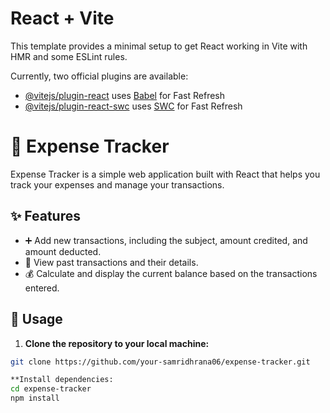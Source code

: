 # React + Vite

This template provides a minimal setup to get React working in Vite with HMR and some ESLint rules.

Currently, two official plugins are available:

- [@vitejs/plugin-react](https://github.com/vitejs/vite-plugin-react/blob/main/packages/plugin-react/README.md) uses [Babel](https://babeljs.io/) for Fast Refresh
- [@vitejs/plugin-react-swc](https://github.com/vitejs/vite-plugin-react-swc) uses [SWC](https://swc.rs/) for Fast Refresh

# 💸 Expense Tracker

Expense Tracker is a simple web application built with React that helps you track your expenses and manage your transactions.

## ✨ Features

- ➕ Add new transactions, including the subject, amount credited, and amount deducted.
- 📜 View past transactions and their details.
- 💰 Calculate and display the current balance based on the transactions entered.

## 🚀 Usage

1. **Clone the repository to your local machine:**

```bash
git clone https://github.com/your-samridhrana06/expense-tracker.git

**Install dependencies:
cd expense-tracker
npm install


